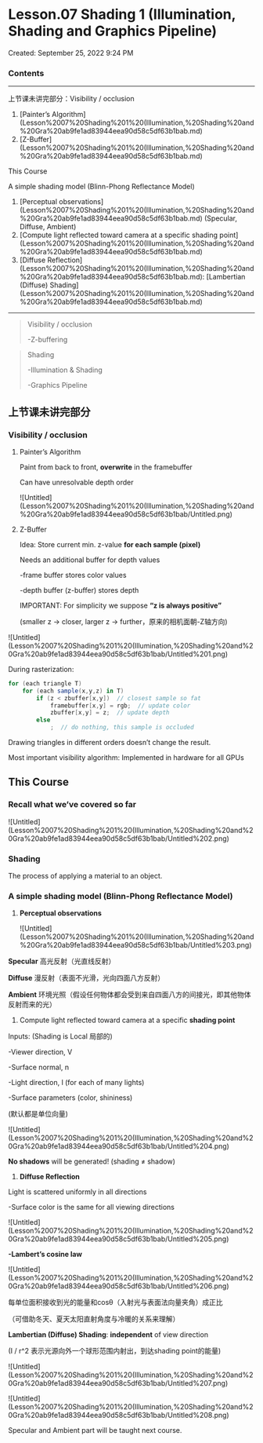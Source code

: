 # Lesson.07 Shading 1 (Illumination, Shading and Graphics Pipeline)

Created: September 25, 2022 9:24 PM

### Contents

---

上节课未讲完部分：Visibility / occlusion

1. [Painter’s Algorithm](Lesson%2007%20Shading%201%20(Illumination,%20Shading%20and%20Gra%20ab9fe1ad83944eea90d58c5df63b1bab.md)
2. [Z-Buffer](Lesson%2007%20Shading%201%20(Illumination,%20Shading%20and%20Gra%20ab9fe1ad83944eea90d58c5df63b1bab.md)

This Course

A simple shading model (Blinn-Phong Reflectance Model)

1. [Perceptual observations](Lesson%2007%20Shading%201%20(Illumination,%20Shading%20and%20Gra%20ab9fe1ad83944eea90d58c5df63b1bab.md) (Specular, Diffuse, Ambient)
2. [Compute light reflected toward camera at a specific shading point](Lesson%2007%20Shading%201%20(Illumination,%20Shading%20and%20Gra%20ab9fe1ad83944eea90d58c5df63b1bab.md)
3. [Diffuse Reflection](Lesson%2007%20Shading%201%20(Illumination,%20Shading%20and%20Gra%20ab9fe1ad83944eea90d58c5df63b1bab.md): [Lambertian (Diffuse) Shading](Lesson%2007%20Shading%201%20(Illumination,%20Shading%20and%20Gra%20ab9fe1ad83944eea90d58c5df63b1bab.md)

---

> Visibility / occlusion
> 
> 
> -Z-buffering
> 

> Shading
> 
> 
> -Illumination & Shading
> 
> -Graphics Pipeline
> 

## 上节课未讲完部分

### Visibility / occlusion

1. Painter’s Algorithm
    
    Paint from back to front, **overwrite** in the framebuffer
    
    Can have unresolvable depth order
    
    ![Untitled](Lesson%2007%20Shading%201%20(Illumination,%20Shading%20and%20Gra%20ab9fe1ad83944eea90d58c5df63b1bab/Untitled.png)
    

1. Z-Buffer
    
    Idea: Store current min. z-value **for each sample (pixel)**
    
    Needs an additional buffer for depth values
    
    -frame buffer stores color values
    
    -depth buffer (z-buffer) stores depth
    
    IMPORTANT: For simplicity we suppose **“z is always positive”**
    
    (smaller z → closer, larger z → further，原来的相机面朝-Z轴方向)
    

![Untitled](Lesson%2007%20Shading%201%20(Illumination,%20Shading%20and%20Gra%20ab9fe1ad83944eea90d58c5df63b1bab/Untitled%201.png)

During rasterization:

```csharp
for (each triangle T)
	for (each sample(x,y,z) in T)
		if (z < zbuffer[x,y])  // closest sample so fat
			framebuffer[x,y] = rgb;  // update color
			zbuffer[x,y] = z;  // update depth
		else
			;  // do nothing, this sample is occluded
```

Drawing triangles in different orders doesn’t change the result.

Most important visibility algorithm: Implemented in hardware for all GPUs

## This Course

### Recall what we’ve covered so far

![Untitled](Lesson%2007%20Shading%201%20(Illumination,%20Shading%20and%20Gra%20ab9fe1ad83944eea90d58c5df63b1bab/Untitled%202.png)

### Shading

 The process of applying a material to an object.

### A simple shading model (Blinn-Phong Reflectance Model)

1. **Perceptual observations**
    
    ![Untitled](Lesson%2007%20Shading%201%20(Illumination,%20Shading%20and%20Gra%20ab9fe1ad83944eea90d58c5df63b1bab/Untitled%203.png)
    

**Specular** 高光反射（光直线反射）

**Diffuse** 漫反射（表面不光滑，光向四面八方反射）

**Ambient** 环境光照（假设任何物体都会受到来自四面八方的间接光，即其他物体反射而来的光）

1. Compute light reflected toward camera at a specific **shading point**

Inputs: (Shading is Local 局部的)

-Viewer direction, V

-Surface normal, n

-Light direction, l (for each of many lights)

-Surface parameters (color, shininess)

(默认都是单位向量)

![Untitled](Lesson%2007%20Shading%201%20(Illumination,%20Shading%20and%20Gra%20ab9fe1ad83944eea90d58c5df63b1bab/Untitled%204.png)

**No shadows** will be generated! (shading ≠ shadow)

1. **Diffuse Reflection**

Light is scattered uniformly in all directions

-Surface color is the same for all viewing directions

![Untitled](Lesson%2007%20Shading%201%20(Illumination,%20Shading%20and%20Gra%20ab9fe1ad83944eea90d58c5df63b1bab/Untitled%205.png)

**-Lambert’s cosine law**

![Untitled](Lesson%2007%20Shading%201%20(Illumination,%20Shading%20and%20Gra%20ab9fe1ad83944eea90d58c5df63b1bab/Untitled%206.png)

每单位面积接收到光的能量和cosθ（入射光与表面法向量夹角）成正比

（可借助冬天、夏天太阳直射角度与冷暖的关系来理解）

**Lambertian (Diffuse) Shading**: **independent** of view direction

(I / r^2 表示光源向外一个球形范围内射出，到达shading point的能量)

![Untitled](Lesson%2007%20Shading%201%20(Illumination,%20Shading%20and%20Gra%20ab9fe1ad83944eea90d58c5df63b1bab/Untitled%207.png)

![Untitled](Lesson%2007%20Shading%201%20(Illumination,%20Shading%20and%20Gra%20ab9fe1ad83944eea90d58c5df63b1bab/Untitled%208.png)

Specular and Ambient part will be taught next course.